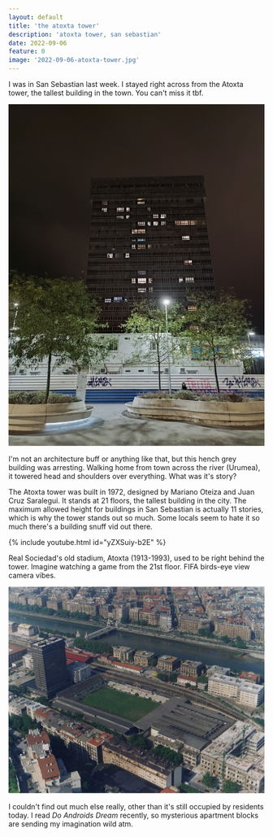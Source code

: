 ```yaml
---
layout: default
title: 'the atoxta tower'
description: 'atoxta tower, san sebastian'
date: 2022-09-06
feature: 0
image: '2022-09-06-atoxta-tower.jpg'
---
```


I was in San Sebastian last week. I stayed right across from the Atoxta tower, the tallest building in the town. You can't miss it tbf.

![Atoxta Tower](/images/2022-09-06-atoxta-tower.jpg)

I'm not an architecture buff or anything like that, but this hench grey building was arresting. Walking home from town across the river (Urumea), it towered head and shoulders over everything. What was it's story?

The Atoxta tower was built in 1972, designed by Mariano Oteiza and Juan Cruz Saralegui. It stands at 21 floors, the tallest building in the city. The maximum allowed height for buildings in San Sebastian is actually 11 stories, which is why the tower stands out so much. Some locals seem to hate it so much there's a building snuff vid out there.

{% include youtube.html id="yZXSuiy-b2E" %}

Real Sociedad's old stadium, Atoxta (1913-1993), used to be right behind the tower. Imagine watching a game from the 21st floor. FIFA birds-eye view camera vibes.

![Atoxta Stadium](/images/2022-09-06-atoxta-stadium.jpeg)

I couldn't find out much else really, other than it's still occupied by residents today. I read _Do Androids Dream_ recently, so mysterious apartment blocks are sending my imagination wild atm.

